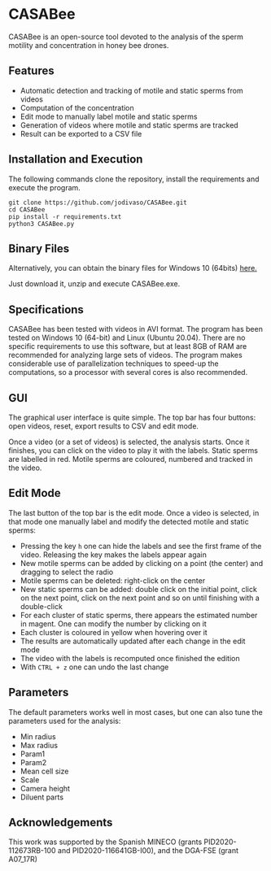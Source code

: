 # CASABee

CASABee is an open-source tool devoted to the analysis of the sperm motility and concentration in honey bee drones.

## Features

- Automatic detection and tracking of motile and static sperms from videos
- Computation of the concentration
- Edit mode to manually label motile and static sperms
- Generation of videos where motile and static sperms are tracked
- Result can be exported to a CSV file

## Installation and Execution

The following commands clone the repository, install the requirements and execute the program.

```
git clone https://github.com/jodivaso/CASABee.git
cd CASABee
pip install -r requirements.txt
python3 CASABee.py
```

## Binary Files

Alternatively, you can obtain the binary files for Windows 10 (64bits) [here.](https://unirioja-my.sharepoint.com/:u:/g/personal/jodivaso_unirioja_es/EdFpy_dr4IRFlGWBS0pqf8MBLh2VQgvI_NmmbvA-2p11ow?e=zAnGkF)

Just download it, unzip and execute CASABee.exe.

## Specifications

CASABee has been tested with videos in AVI format. The program has been tested on Windows 10 (64-bit) and Linux (Ubuntu 20.04). 
There are no specific requirements to use this software, but at least 8GB of RAM are recommended for analyzing large sets of videos. The program makes considerable use of parallelization techniques to speed-up the computations, so a processor with several cores is also recommended.

## GUI

The graphical user interface is quite simple. The top bar has four buttons: open videos, reset, export results to CSV and edit mode.

Once a video (or a set of videos) is selected, the analysis starts. Once it finishes, you can click on the video to play it with
the labels. Static sperms are labelled in red. Motile sperms are coloured, numbered and tracked in the video.

## Edit Mode

The last button of the top bar is the edit mode. Once a video is selected, in that mode one manually label and modify the detected motile and static sperms:

- Pressing the key ```h``` one can hide the labels and see the first frame of the video. Releasing the key makes the labels appear again
- New motile sperms can be added by clicking on a point (the center) and dragging to select the radio
- Motile sperms can be deleted: right-click on the center
- New static sperms can be added: double click on the initial point, click on the next point, click on the next point and so on until finishing with a double-click
- For each cluster of static sperms, there appears the estimated number in magent. One can modify the number by clicking on it
- Each cluster is coloured in yellow when hovering over it
- The results are automatically updated after each change in the edit mode
- The video with the labels is recomputed once finished the edition
- With ```CTRL + z``` one can undo the last change


## Parameters

The default parameters works well in most cases, but one can also tune the parameters used for the analysis:

- Min radius
- Max radius
- Param1
- Param2
- Mean cell size
- Scale
- Camera height
- Diluent parts

## Acknowledgements

This work was supported by the Spanish MINECO (grants PID2020-112673RB-100 and PID2020-116641GB-I00), and the DGA-FSE (grant A07_17R)
